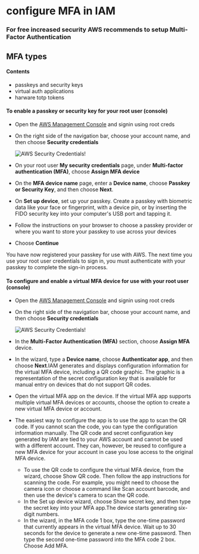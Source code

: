 # configure MFA in IAM
### For free increased security AWS recommends to setup Multi-Factor Authentication
## MFA types
#### Contents
  - passkeys and security keys
  - virtual auth applications
  - harware totp tokens

#### To enable a passkey or security key for your root user (console)
  - Open the [AWS Management Console](https://console.aws.amazon.com/) and signin using root creds
  - On the right side of the navigation bar, choose your account name, and then choose **Security credentials**
    
      ![AWS Security Credentials!](https://docs.aws.amazon.com/images/IAM/latest/UserGuide/images/security-credentials-root.shared.console.png "AWS Security Credentials")

  - On your root user **My security credentials** page, under **Multi-factor authentication (MFA)**, choose **Assign MFA device**
  - On the **MFA device name** page, enter a **Device name**, choose **Passkey or Security Key**, and then choose **Next**.
  - On **Set up device**, set up your passkey. Create a passkey with biometric data like your face or fingerprint, with a device pin, or by inserting the FIDO security key into your computer's USB port and tapping it.
  - Follow the instructions on your browser to choose a passkey provider or where you want to store your passkey to use across your devices
  - Choose **Continue**

You have now registered your passkey for use with AWS. The next time you use your root user credentials to sign in, you must authenticate with your passkey to complete the sign-in process.

#### To configure and enable a virtual MFA device for use with your root user (console)
  - Open the [AWS Management Console](https://console.aws.amazon.com/) and signin using root creds
  - On the right side of the navigation bar, choose your account name, and then choose **Security credentials**
    
      ![AWS Security Credentials!](https://docs.aws.amazon.com/images/IAM/latest/UserGuide/images/security-credentials-root.shared.console.png "AWS Security Credentials")

  - In the **Multi-Factor Authentication (MFA)** section, choose **Assign MFA** device.
  - In the wizard, type a **Device name**, choose **Authenticator app**, and then choose **Next**.IAM generates and displays configuration     information for the virtual MFA device, including a QR code graphic. The graphic is a representation of the secret configuration key       that is available for manual entry on devices that do not support QR codes.
  - Open the virtual MFA app on the device.
    If the virtual MFA app supports multiple virtual MFA devices or accounts, choose the option to create a new virtual MFA device or          account.
  - The easiest way to configure the app is to use the app to scan the QR code. If you cannot scan the code, you can type the           configuration information manually. The QR code and secret configuration key generated by IAM are tied to your AWS account and cannot be used with a different account. They can, however, be reused to configure a new MFA device for your account in case you lose access to the original MFA device.
      - To use the QR code to configure the virtual MFA device, from the wizard, choose Show QR code. Then follow the app instructions for scanning the code. For example, you might need to choose the camera icon or choose a command like Scan account barcode, and then use the device's camera to scan the QR code.
      - In the Set up device wizard, choose Show secret key, and then type the secret key into your MFA app.The device starts generating six-digit numbers.
      - In the wizard, in the MFA code 1 box, type the one-time password that currently appears in the virtual MFA device. Wait up to 30 seconds for the device to generate a new one-time password. Then type the second one-time password into the MFA code 2 box. Choose Add MFA.

